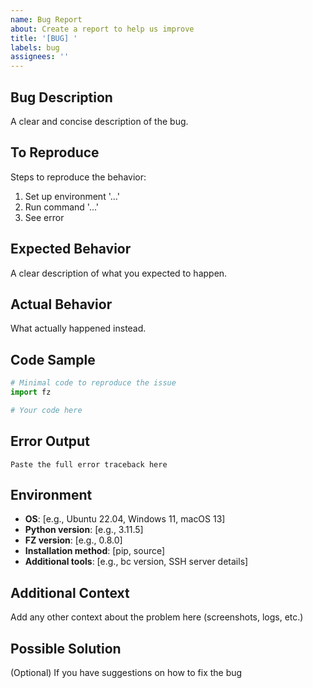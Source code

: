 ```yaml
---
name: Bug Report
about: Create a report to help us improve
title: '[BUG] '
labels: bug
assignees: ''
---
```


## Bug Description

A clear and concise description of the bug.

## To Reproduce

Steps to reproduce the behavior:

1. Set up environment '...'
2. Run command '...'
3. See error

## Expected Behavior

A clear description of what you expected to happen.

## Actual Behavior

What actually happened instead.

## Code Sample

```python
# Minimal code to reproduce the issue
import fz

# Your code here
```

## Error Output

```
Paste the full error traceback here
```

## Environment

- **OS**: [e.g., Ubuntu 22.04, Windows 11, macOS 13]
- **Python version**: [e.g., 3.11.5]
- **FZ version**: [e.g., 0.8.0]
- **Installation method**: [pip, source]
- **Additional tools**: [e.g., bc version, SSH server details]

## Additional Context

Add any other context about the problem here (screenshots, logs, etc.)

## Possible Solution

(Optional) If you have suggestions on how to fix the bug
